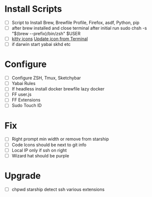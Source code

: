 # Install Scripts
- [ ] Script to Install Brew, Brewfile Profile, Firefox, asdf, Python, pip 
- [ ] after brew installed and close terminal after initial run sudo chsh -s "$(brew --prefix)/bin/zsh" $USER
-[ ] [kitty icons](https://github.com/kovidgoyal/kitty/issues/3618) [Update icon from Terminal](https://superuser.com/questions/618501/changing-an-applications-icon-from-the-terminal-osx)
- [ ] if darwin start yabai skhd etc

# Configure 
- [ ] Configure ZSH, Tmux, Sketchybar
- [ ] Yabai Rules
- [ ] If headless install docker brewfile lazy docker 
- [ ] FF user.js
- [ ] FF Extensions
- [ ] Sudo Touch ID

# Fix
- [ ] Right prompt min width or remove from starship
- [ ] Code Icons should be next to git info 
- [ ] Local IP only if ssh on right
- [ ] Wizard hat should be purple

# Upgrade
- [ ] chpwd starship detect ssh various extensions 
